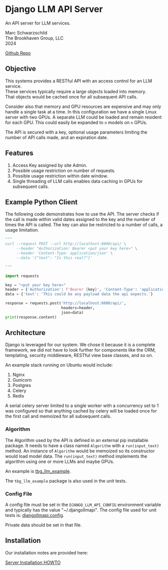 # Django LLM API Server

An API server for LLM services.

Marc Schwarzschild<br>
The Brookhaven Group, LLC<br>
2024

[Github Repo](https://github.com/TheBrookhavenGroup/djangollmapi.git)

## Objective

This systems provides a RESTful API with an access control for an LLM service.  
These services typically require a large objects loaded into memory.  
That objects would be cached once for all subsequent API calls.

Consider also that memory and GPU resources are expensive and may only 
handle a single task at a time.  In this configuration we have a single 
Linux server with two GPUs.  A separate LLM could be loaded and remain
resident for each GPU.  This could easily be expanded to `n` models on `n` 
GPUs.

The API is secured with a key, optional usage parameters limiting the 
number of API calls made, and an expiration date.

## Features

1. Access Key assigned by site Admin.
2. Possible usage restriction on number of requests.
3. Possible usage restriction within date window.
4. Single threading of LLM calls enables data caching in GPUs for 
   subsequent calls.

## Example Python Client

The following code demonstrates how to use the API.  The server checks if 
the call is made within valid dates assigned to the key and the number of 
times the API is called.  The key can also be restricted to a number of 
calls, a usage limitation.

```python
"""
curl --request POST --url http://localhost:8000/api/ \
     --header "Authorization: Bearer <put your key here>" \
     --header 'Content-Type: application/json' \
     --data '{"text": "Is this real?"}'

"""

import requests

key = "<put your key here>"
header = {'Authorization': f'Bearer {key}', 'Content-Type': 'application/json'}
data = {'text': 'This could be any payload data the api expects.'}

response = requests.post('http://localhost:8000/api/',
                         headers=header,
                         json=data)
print(response.content)
```

## Architecture

Django is leveraged for our system.  We chose it because it is a complete
framework, we did not have to look further for components like the ORM, 
templating, security middleware, RESTful view base classes, and so on.

An example stack running on Ubuntu would include:

1. Nginx
2. Gunicorn
3. Postgres 
4. Celery 
5. Redis

A serial celery server limited to a single worker with a concurrency set to 
1 was configured so that anything cached by celery will be loaded once for 
the first call and memoized for all subsequent calls.

### Algorithm

The Algorithm used by the API is defined in an external pip installable
package.  It needs to have a class named `Algorithm` with a `run(input_text)`
method. An instance of `Algorithm` would be memoized so its constructor 
would load model data.  The `run(input_text)` method implements the 
algorithm using one or more LLMs and maybe GPUs.

An example is [tbg_llm_example](https://github.com/TheBrookhavenGroup/tbg_llm_example.git).

The `tbg_llm_example` package is also used in the unit tests.

### Config File

A config file must be set in the `DJANGO_LLM_API_CONFIG` environment 
variable and typically has the value "~/.djangollmapi".  The config file 
used for unit tests is:
[djangollmapi.config](https://github.com/TheBrookhavenGroup/djangollmapi/blob/main/djangollmapi/djangollmapi.config).

Private data should be set in that file.

## Installation

Our installation notes are provided here:

[Server Installation HOWTO](HOWTO.md)